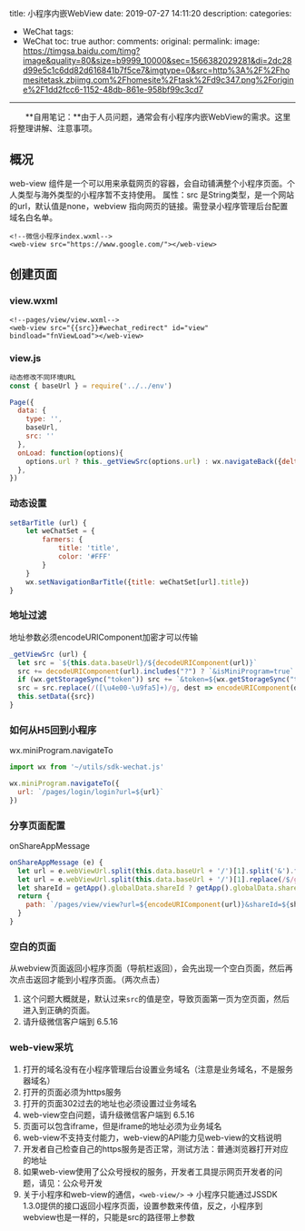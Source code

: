 title: 小程序内嵌WebView
date: 2019-07-27 14:11:20
description: 
categories:
- WeChat
tags:
- WeChat
toc: true
author:
comments:
original:
permalink: 
image: https://timgsa.baidu.com/timg?image&quality=80&size=b9999_10000&sec=1566382029281&di=2dc28d99e5c1c6dd82d616841b7f5ce7&imgtype=0&src=http%3A%2F%2Fhomesitetask.zbjimg.com%2Fhomesite%2Ftask%2Fd9c347.png%2Forigine%2F1dd2fcc6-1152-48db-861e-958bf99c3cd7
---

　　**自用笔记：**由于人员问题，通常会有小程序内嵌WebView的需求。这里将整理讲解、注意事项。

<!-- more -->
## 概况
web-view 组件是一个可以用来承载网页的容器，会自动铺满整个小程序页面。个人类型与海外类型的小程序暂不支持使用。
属性：src 是String类型，是一个网站的url，默认值是none，webview 指向网页的链接。需登录小程序管理后台配置域名白名单。

```wx
<!--微信小程序index.wxml-->
<web-view src="https://www.google.com/"></web-view>
```

## 创建页面

### view.wxml
```wx
<!--pages/view/view.wxml-->
<web-view src="{{src}}#wechat_redirect" id="view" bindload="fnViewLoad"></web-view>
```

### view.js

```javascript
动态修改不同环境URL
const { baseUrl } = require('../../env')

Page({
  data: {
    type: '',
    baseUrl,
    src: ''
  },
  onLoad: function(options){
    options.url ? this._getViewSrc(options.url) : wx.navigateBack({delta: 2});
  },
})
```

### 动态设置

```javascript
setBarTitle (url) {
	let weChatSet = {
		farmers: {
			title: 'title',
			color: '#FFF'
		}
	}
	wx.setNavigationBarTitle({title: weChatSet[url].title})
}
```

### 地址过滤
地址参数必须encodeURIComponent加密才可以传输
```javascript
_getViewSrc (url) {
  let src = `${this.data.baseUrl}/${decodeURIComponent(url)}`
  src += decodeURIComponent(url).includes("?") ? `&isMiniProgram=true` : `?isMiniProgram=true`
  if (wx.getStorageSync("token")) src += `&token=${wx.getStorageSync("token")}`
  src = src.replace(/([\u4e00-\u9fa5]+)/g, dest => encodeURIComponent(dest))
  this.setData({src})
}
```

### 如何从H5回到小程序
wx.miniProgram.navigateTo
```javascript
import wx from '~/utils/sdk-wechat.js'

wx.miniProgram.navigateTo({
  url: `/pages/login/login?url=${url}`
})
```

### 分享页面配置
onShareAppMessage

```javascript
onShareAppMessage (e) {
  let url = e.webViewUrl.split(this.data.baseUrl + '/')[1].split('&').filter(item => !item.includes('token')).join('&');
  let url = e.webViewUrl.split(this.data.baseUrl + '/')[1].replace(/$/g, '&').replace(/token=[^]+?[$|&]/g, '').replace(/&$/g, '')
  let shareId = getApp().globalData.shareId ? getApp().globalData.shareId : '';
  return {
    path: `/pages/view/view?url=${encodeURIComponent(url)}&shareId=${shareId}`
  }
}
```

### 空白的页面
从webview页面返回小程序页面（导航栏返回），会先出现一个空白页面，然后再次点击返回才能到小程序页面。（两次点击）

1. 这个问题大概就是，默认过来`src`的值是空，导致页面第一页为空页面，然后进入到正确的页面。
1. 请升级微信客户端到 6.5.16

### web-view采坑

1. 打开的域名没有在小程序管理后台设置业务域名（注意是业务域名，不是服务器域名）
1. 打开的页面必须为https服务
1. 打开的页面302过去的地址也必须设置过业务域名
1. web-view空白问题，请升级微信客户端到 6.5.16
1. 页面可以包含iframe，但是iframe的地址必须为业务域名
1. web-view不支持支付能力，web-view的API能力见web-view的文档说明
1. 开发者自己检查自己的https服务是否正常，测试方法：普通浏览器打开对应的地址
1. 如果web-view使用了公众号授权的服务，开发者工具提示网页开发者的问题，请见：公众号开发
1. 关于小程序和web-view的通信，`<web-view/>` → 小程序只能通过JSSDK 1.3.0提供的接口返回小程序页面，设置参数来传值，反之，小程序到webview也是一样的，只能是src的路径带上参数

